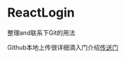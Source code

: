 # ReactLogin
整理and联系下Git的用法


Github本地上传很详细滴入门介绍[传送门](https://www.cnblogs.com/specter45/p/github.html)
